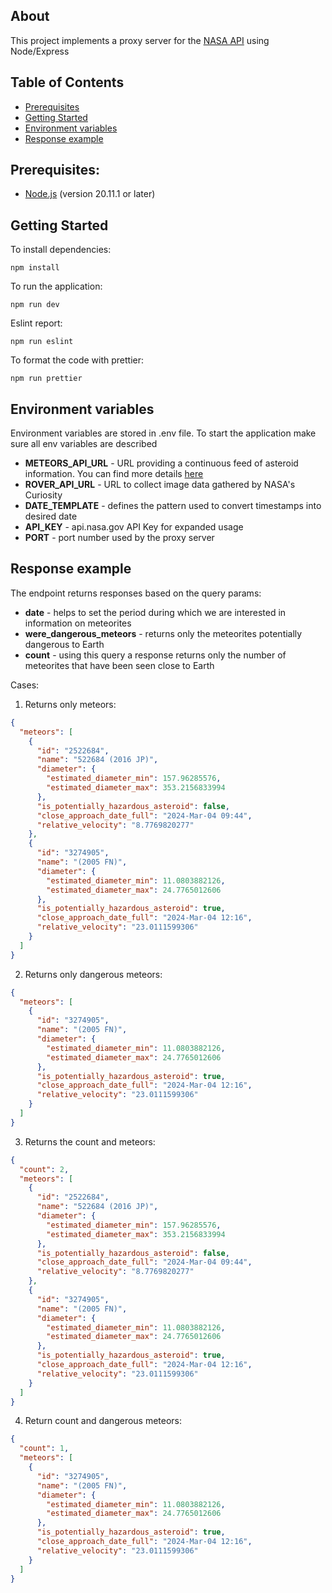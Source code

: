 ## About

This project implements a proxy server for the [NASA API](https://api.nasa.gov) using Node/Express

## Table of Contents

- [Prerequisites](#prerequisites)
- [Getting Started](#getting-started)
- [Environment variables](#environment-variables)
- [Response example](#response-example)

## Prerequisites:

- [Node.js](https://nodejs.org/en/download) (version 20.11.1 or later)

## Getting Started

To install dependencies:

```shell
npm install
```

To run the application:

```shell
npm run dev
```

Eslint report:

```shell
npm run eslint
```

To format the code with prettier:

```shell
npm run prettier
```

## Environment variables

Environment variables are stored in .env file. To start the application make sure all env variables are described

- **METEORS_API_URL** - URL providing a continuous feed of asteroid information. You can find more details [here](https://api.nasa.gov/)
- **ROVER_API_URL** - URL to collect image data gathered by NASA's Curiosity
- **DATE_TEMPLATE** - defines the pattern used to convert timestamps into desired date
- **API_KEY** - api.nasa.gov API Key for expanded usage
- **PORT** - port number used by the proxy server

## Response example

The endpoint returns responses based on the query params:

- **date** - helps to set the period during which we are interested in information on meteorites
- **were_dangerous_meteors** - returns only the meteorites potentially dangerous to Earth
- **count** - using this query a response returns only the number of meteorites that have been seen close to Earth

Cases:

1. Returns only meteors:

```json
{
  "meteors": [
    {
      "id": "2522684",
      "name": "522684 (2016 JP)",
      "diameter": {
        "estimated_diameter_min": 157.96285576,
        "estimated_diameter_max": 353.2156833994
      },
      "is_potentially_hazardous_asteroid": false,
      "close_approach_date_full": "2024-Mar-04 09:44",
      "relative_velocity": "8.7769820277"
    },
    {
      "id": "3274905",
      "name": "(2005 FN)",
      "diameter": {
        "estimated_diameter_min": 11.0803882126,
        "estimated_diameter_max": 24.7765012606
      },
      "is_potentially_hazardous_asteroid": true,
      "close_approach_date_full": "2024-Mar-04 12:16",
      "relative_velocity": "23.0111599306"
    }
  ]
}
```

2. Returns only dangerous meteors:

```json
{
  "meteors": [
    {
      "id": "3274905",
      "name": "(2005 FN)",
      "diameter": {
        "estimated_diameter_min": 11.0803882126,
        "estimated_diameter_max": 24.7765012606
      },
      "is_potentially_hazardous_asteroid": true,
      "close_approach_date_full": "2024-Mar-04 12:16",
      "relative_velocity": "23.0111599306"
    }
  ]
}
```

3. Returns the count and meteors:

```json
{
  "count": 2,
  "meteors": [
    {
      "id": "2522684",
      "name": "522684 (2016 JP)",
      "diameter": {
        "estimated_diameter_min": 157.96285576,
        "estimated_diameter_max": 353.2156833994
      },
      "is_potentially_hazardous_asteroid": false,
      "close_approach_date_full": "2024-Mar-04 09:44",
      "relative_velocity": "8.7769820277"
    },
    {
      "id": "3274905",
      "name": "(2005 FN)",
      "diameter": {
        "estimated_diameter_min": 11.0803882126,
        "estimated_diameter_max": 24.7765012606
      },
      "is_potentially_hazardous_asteroid": true,
      "close_approach_date_full": "2024-Mar-04 12:16",
      "relative_velocity": "23.0111599306"
    }
  ]
}
```

4. Return count and dangerous meteors:

```json
{
  "count": 1,
  "meteors": [
    {
      "id": "3274905",
      "name": "(2005 FN)",
      "diameter": {
        "estimated_diameter_min": 11.0803882126,
        "estimated_diameter_max": 24.7765012606
      },
      "is_potentially_hazardous_asteroid": true,
      "close_approach_date_full": "2024-Mar-04 12:16",
      "relative_velocity": "23.0111599306"
    }
  ]
}
```
